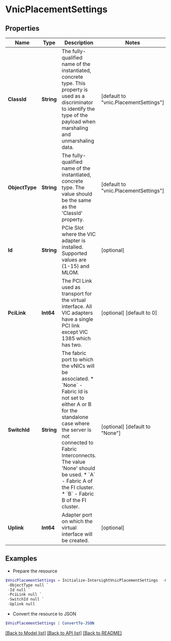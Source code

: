# VnicPlacementSettings
## Properties

Name | Type | Description | Notes
------------ | ------------- | ------------- | -------------
**ClassId** | **String** | The fully-qualified name of the instantiated, concrete type. This property is used as a discriminator to identify the type of the payload when marshaling and unmarshaling data. | [default to "vnic.PlacementSettings"]
**ObjectType** | **String** | The fully-qualified name of the instantiated, concrete type. The value should be the same as the &#39;ClassId&#39; property. | [default to "vnic.PlacementSettings"]
**Id** | **String** | PCIe Slot where the VIC adapter is installed. Supported values are (1-15) and MLOM. | [optional] 
**PciLink** | **Int64** | The PCI Link used as transport for the virtual interface. All VIC adapters have a single PCI link except VIC 1385 which has two. | [optional] [default to 0]
**SwitchId** | **String** | The fabric port to which the vNICs will be associated. * &#x60;None&#x60; - Fabric Id is not set to either A or B for the standalone case where the server is not connected to Fabric Interconnects. The value &#39;None&#39; should be used. * &#x60;A&#x60; - Fabric A of the FI cluster. * &#x60;B&#x60; - Fabric B of the FI cluster. | [optional] [default to "None"]
**Uplink** | **Int64** | Adapter port on which the virtual interface will be created. | [optional] 

## Examples

- Prepare the resource
```powershell
$VnicPlacementSettings = Initialize-IntersightVnicPlacementSettings  -ClassId null `
 -ObjectType null `
 -Id null `
 -PciLink null `
 -SwitchId null `
 -Uplink null
```

- Convert the resource to JSON
```powershell
$VnicPlacementSettings | ConvertTo-JSON
```

[[Back to Model list]](../README.md#documentation-for-models) [[Back to API list]](../README.md#documentation-for-api-endpoints) [[Back to README]](../README.md)

